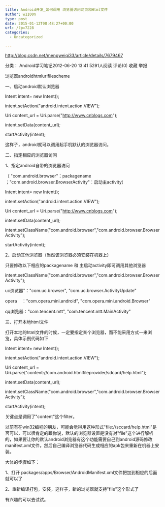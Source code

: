 ```yaml
---
title: Android开发_如何调用 浏览器访问网页和Html文件
author: w1100n
type: post
date: 2015-01-12T08:48:27+00:00
url: /?p=7228
categories:
  - Uncategorized

---
```

http://blog.csdn.net/mengweiqi33/article/details/7679467
  
分类： Android学习笔记2012-06-20 13:41 5291人阅读 评论(0) 收藏 举报
  
浏览器androidhtmlurlfilescheme
  
一、启动android默认浏览器


Intent intent= new Intent();
  
intent.setAction("android.intent.action.VIEW");
  
Uri content_url = Uri.parse("http://www.cnblogs.com");
  
intent.setData(content_url);
  
startActivity(intent);

这样子，android就可以调用起手机默认的浏览器访问。


二、指定相应的浏览器访问
  
1、指定android自带的浏览器访问

（ "com.android.browser"：packagename   ；"com.android.browser.BrowserActivity"：启动主activity）
  
Intent intent= new Intent();
  
intent.setAction("android.intent.action.VIEW");
  
Uri content_url = Uri.parse("http://www.cnblogs.com");
  
intent.setData(content_url);
  
intent.setClassName("com.android.browser","com.android.browser.BrowserActivity");
  
startActivity(intent);

2、启动其他浏览器（当然该浏览器必须安装在机器上）
  
只要修改以下相应的packagename 和 主启动activity即可调用其他浏览器


intent.setClassName("com.android.browser","com.android.browser.BrowserActivity");

uc浏览器"："com.uc.browser", "com.uc.browser.ActivityUpdate"

opera    ："com.opera.mini.android", "com.opera.mini.android.Browser"
  
qq浏览器："com.tencent.mtt", "com.tencent.mtt.MainActivity"


三、打开本地html文件

打开本地的html文件的时候，一定要指定某个浏览器，而不能采用方式一来浏览，具体示例代码如下


Intent intent= new Intent();
  
intent.setAction("android.intent.action.VIEW");
  
Uri content_url = Uri.parse("content://com.android.htmlfileprovider/sdcard/help.html");
  
intent.setData(content_url);
  
intent.setClassName("com.android.browser","com.android.browser.BrowserActivity");
  
startActivity(intent);
  
关键点是调用了"content"这个filter。

以前有在win32编程的朋友，可能会觉得用这种形式"file://sccard/help.html"是否可以，可以很肯定的跟你说，默认的浏览器设置是没有对"file"这个进行解析的，如果要让你的默认android浏览器有这个功能需要自己到android源码修改manifest.xml文件，然后自己编译浏览器代码生成相应的apk包来重新在机器上安装。

大体的步骤如下：

1、打开 packages/apps/Browser/AndroidManifest.xml文件把加到相应的<intent-filter>后面就可以了


<intent-filter>
  
<action android:name="android.intent.action.VIEW" />
  
<category android:name="android.intent.category.DEFAULT" />
  
<category android:name="android.intent.category.BROWSABLE" />
  
<data android:scheme="file" />
  
</intent-filter>
  
2、重新编译打包，安装，这样子，新的浏览器就支持"file"这个形式了
  
有兴趣的可以去试试。